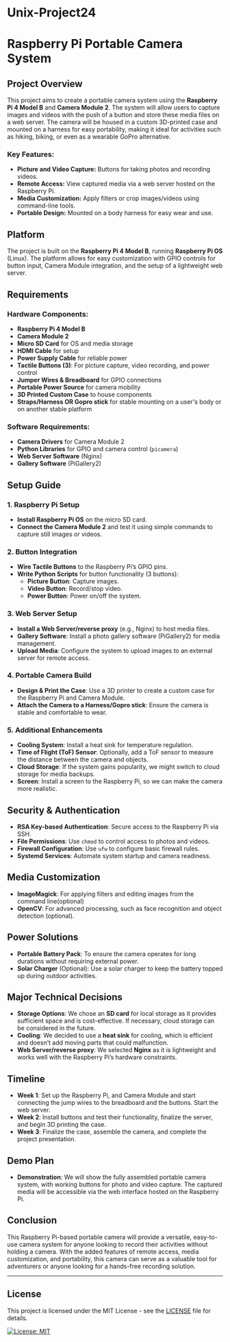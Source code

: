 # Unix-Project24
# Raspberry Pi Portable Camera System

## Project Overview

This project aims to create a portable camera system using the **Raspberry Pi 4 Model B** and **Camera Module 2**. The system will allow users to capture images and videos with the push of a button and store these media files on a web server. The camera will be housed in a custom 3D-printed case and mounted on a harness for easy portability, making it ideal for activities such as hiking, biking, or even as a wearable GoPro alternative.

### Key Features:
- **Picture and Video Capture:** Buttons for taking photos and recording videos.
- **Remote Access:** View captured media via a web server hosted on the Raspberry Pi.
- **Media Customization:** Apply filters or crop images/videos using command-line tools.
- **Portable Design:** Mounted on a body harness for easy wear and use.

## Platform

The project is built on the **Raspberry Pi 4 Model B**, running **Raspberry Pi OS** (Linux). The platform allows for easy customization with GPIO controls for button input, Camera Module integration, and the setup of a lightweight web server.

## Requirements

### Hardware Components:
- **Raspberry Pi 4 Model B**
- **Camera Module 2**
- **Micro SD Card** for OS and media storage
- **HDMI Cable** for setup
- **Power Supply Cable** for reliable power
- **Tactile Buttons (3)**: For picture capture, video recording, and power control
- **Jumper Wires & Breadboard** for GPIO connections
- **Portable Power Source** for camera mobility
- **3D Printed Custom Case** to house components
- **Straps/Harness OR Gopro stick** for stable mounting on a user's body or on another stable platform

### Software Requirements:
- **Camera Drivers** for Camera Module 2
- **Python Libraries** for GPIO and camera control (`picamera`)
- **Web Server Software** (Nginx)
- **Gallery Software** (PiGallery2)

## Setup Guide

### 1. Raspberry Pi Setup
- **Install Raspberry Pi OS** on the micro SD card.
- **Connect the Camera Module 2** and test it using simple commands to capture still images or videos.

### 2. Button Integration
- **Wire Tactile Buttons** to the Raspberry Pi’s GPIO pins.
- **Write Python Scripts** for button functionality (3 buttons):
  - **Picture Button**: Capture images.
  - **Video Button**: Record/stop video.
  - **Power Button**: Power on/off the system.

### 3. Web Server Setup
- **Install a Web Server/reverse proxy** (e.g., Nginx) to host media files.
- **Gallery Software**: Install a photo gallery software (PiGallery2) for media management.
- **Upload Media**: Configure the system to upload images to an external server for remote access.

### 4. Portable Camera Build
- **Design & Print the Case**: Use a 3D printer to create a custom case for the Raspberry Pi and Camera Module.
- **Attach the Camera to a Harness/Gopro stick**: Ensure the camera is stable and comfortable to wear.

### 5. Additional Enhancements
- **Cooling System**: Install a heat sink for temperature regulation.
- **Time of Flight (ToF) Sensor**: Optionally, add a ToF sensor to measure the distance between the camera and objects.
- **Cloud Storage**: If the system gains popularity, we might switch to cloud storage for media backups.
- **Screen**: Install a screen to the Raspberry Pi, so we can make the camera more realistic.

## Security & Authentication

- **RSA Key-based Authentication**: Secure access to the Raspberry Pi via SSH.
- **File Permissions**: Use `chmod` to control access to photos and videos.
- **Firewall Configuration**: Use `ufw` to configure basic firewall rules.
- **Systemd Services**: Automate system startup and camera readiness.

## Media Customization

- **ImageMagick**: For applying filters and editing images from the command line(optional)
- **OpenCV**: For advanced processing, such as face recognition and object detection (optional).

## Power Solutions

- **Portable Battery Pack**: To ensure the camera operates for long durations without requiring external power.
- **Solar Charger** (Optional): Use a solar charger to keep the battery topped up during outdoor activities.

## Major Technical Decisions

- **Storage Options**: We chose an **SD card** for local storage as it provides sufficient space and is cost-effective. If necessary, cloud storage can be considered in the future.
- **Cooling**: We decided to use a **heat sink** for cooling, which is efficient and doesn’t add moving parts that could malfunction.
- **Web Server/reverse proxy**: We selected **Nginx** as it is lightweight and works well with the Raspberry Pi’s hardware constraints.

## Timeline

- **Week 1**: Set up the Raspberry Pi, and Camera Module and start connecting the jump wires to the breadboard and the buttons. Start the web server.
- **Week 2**: Install buttons and test their functionality, finalize the server, and begin 3D printing the case.
- **Week 3**: Finalize the case, assemble the camera, and complete the project presentation.

## Demo Plan

- **Demonstration**: We will show the fully assembled portable camera system, with working buttons for photo and video capture. The captured media will be accessible via the web interface hosted on the Raspberry Pi.

## Conclusion

This Raspberry Pi-based portable camera will provide a versatile, easy-to-use camera system for anyone looking to record their activities without holding a camera. With the added features of remote access, media customization, and portability, this camera can serve as a valuable tool for adventurers or anyone looking for a hands-free recording solution.

---

## License

This project is licensed under the MIT License - see the [LICENSE](LICENSE) file for details.

[![License: MIT](https://img.shields.io/badge/License-MIT-yellow.svg)](https://opensource.org/licenses/MIT)
